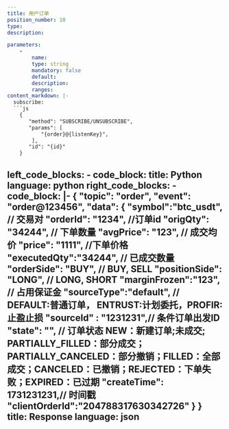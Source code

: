 ```yaml
---
title: 用户订单
position_number: 10
type:
description: 

parameters:
    -
        name:
        type: string
        mandatory: false
        default:
        description:
        ranges:
content_markdown: |-
  subscribe:
  ```js
    {
       "method": "SUBSCRIBE/UNSUBSCRIBE",
       "params": [
           "{order}@{listenKey}",
        ],
       "id": "{id}"
    }
  ```

left_code_blocks:
    -
        code_block:
        title: Python
        language: python
right_code_blocks:
    -
        code_block: |-
                {
                    "topic": "order", 
                    "event": "order@123456", 
                    "data": {
                         "symbol":"btc_usdt",  // 交易对
                         "orderId": "1234", //订单id
                         "origQty": "34244", // 下单数量
                         "avgPrice": "123", // 成交均价
                         "price": "1111", //下单价格
                         "executedQty":"34244", // 已成交数量
                         "orderSide": "BUY", // BUY, SELL
                         "positionSide": "LONG", // LONG, SHORT
                          "marginFrozen":"123", // 占用保证金
                          "sourceType":"default", //  DEFAULT:普通订单， ENTRUST:计划委托，PROFIR:止盈止损
                          "sourceId" : "1231231",// 条件订单出发ID
                          "state": "", // 订单状态 NEW：新建订单;未成交; PARTIALLY_FILLED：部分成交；PARTIALLY_CANCELED：部分撤销；FILLED：全部成交；CANCELED：已撤销；REJECTED：下单失败；EXPIRED：已过期
                          "createTime": 1731231231,// 时间戳
                          "clientOrderId":"204788317630342726"
                       }
                }
        title: Response
        language: json
---
```

